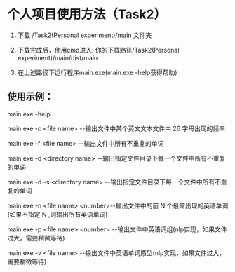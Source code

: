 # 个人项目使用方法（Task2）

1. 下载 /Task2(Personal experiment)/main 文件夹

2. 下载完成后，使用cmd进入: 你的下载路径/Task2(Personal experiment)/main/dist/main
3. 在上述路径下运行程序main.exe(main.exe -help获得帮助)

## 使用示例：

main.exe -help



main.exe -c \<file name>  --输出文件中某个英文文本文件中 26 字母出现的频率

main.exe -f \<file name>  --输出文件中所有不重复的单词

main.exe -d \<directory name>  --输出指定文件目录下每一个文件中所有不重复的单词

main.exe -d -s \<directory name>  --输出指定文件目录下每一个文件中所有不重复的单词

main.exe  -n  \<file name> \<number>--输出文件中的前 N 个最常出现的英语单词(如果不指定 N ,则输出所有英语单词)

main.exe -p \<file name> \<number>  --输出文件中英语词组(nlp实现，如果文件过大，需要稍微等待)

main.exe -v \<file name>  --输出文件中英语单词原型(nlp实现，如果文件过大，需要稍微等待)